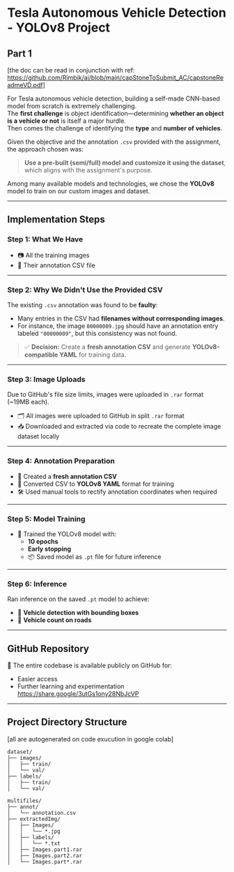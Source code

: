 
# Tesla Autonomous Vehicle Detection - YOLOv8 Project

## Part 1

[the doc can be read in conjunction with ref: https://github.com/Rimbik/ai/blob/main/capStoneToSubmit_AC/capstoneReadmeVD.pdf]

For Tesla autonomous vehicle detection, building a self-made CNN-based model from scratch is extremely challenging.  
The **first challenge** is object identification—determining **whether an object is a vehicle or not** is itself a major hurdle.  
Then comes the challenge of identifying the **type** and **number of vehicles**.

Given the objective and the annotation `.csv` provided with the assignment, the approach chosen was:

> **Use a pre-built (semi/full) model and customize it using the dataset**, which aligns with the assignment's purpose.

Among many available models and technologies, we chose the **YOLOv8** model to train on our custom images and dataset.

---

## Implementation Steps

### Step 1: What We Have

- 📷 All the training images  
- 📝 Their annotation CSV file

---

### Step 2: Why We Didn't Use the Provided CSV

The existing `.csv` annotation was found to be **faulty**:
- Many entries in the CSV had **filenames without corresponding images**.
- For instance, the image `00000009.jpg` should have an annotation entry labeled `"00000009"`, but this consistency was not found.

> ✅ **Decision:** Create a **fresh annotation CSV** and generate **YOLOv8-compatible YAML** for training data.

---

### Step 3: Image Uploads

Due to GitHub's file size limits, images were uploaded in `.rar` format (~19MB each).

- 🗂 All images were uploaded to GitHub in split `.rar` format
- 📥 Downloaded and extracted via code to recreate the complete image dataset locally

---

### Step 4: Annotation Preparation

- 📝 Created a **fresh annotation CSV**
- 🔁 Converted CSV to **YOLOv8 YAML** format for training
- 🛠️ Used manual tools to rectify annotation coordinates when required

---

### Step 5: Model Training

- 🔁 Trained the YOLOv8 model with:
  - **10 epochs**
  - **Early stopping**
  - 📦 Saved model as `.pt` file for future inference

---

### Step 6: Inference

Ran inference on the saved `.pt` model to achieve:
- 🚗 **Vehicle detection with bounding boxes**
- 🔢 **Vehicle count on roads**

---

## GitHub Repository

📂 The entire codebase is available publicly on GitHub for:
- Easier access
- Further learning and experimentation
https://share.google/3utGs1ony28NbJcVP
---

## Project Directory Structure
[all are autogenerated on code exucution in google colab]
```plaintext
dataset/
├── images/
│   ├── train/
│   └── val/
├── labels/
│   ├── train/
│   └── val/

multifiles/
├── annot/
│   └── annotation.csv
├── extractedImg/
│   ├── Images/
│   │   └── *.jpg
│   ├── labels/
│   │   └── *.txt
│   ├── Images.part1.rar
│   ├── Images.part2.rar
│   └── Images.part*.rar
```
